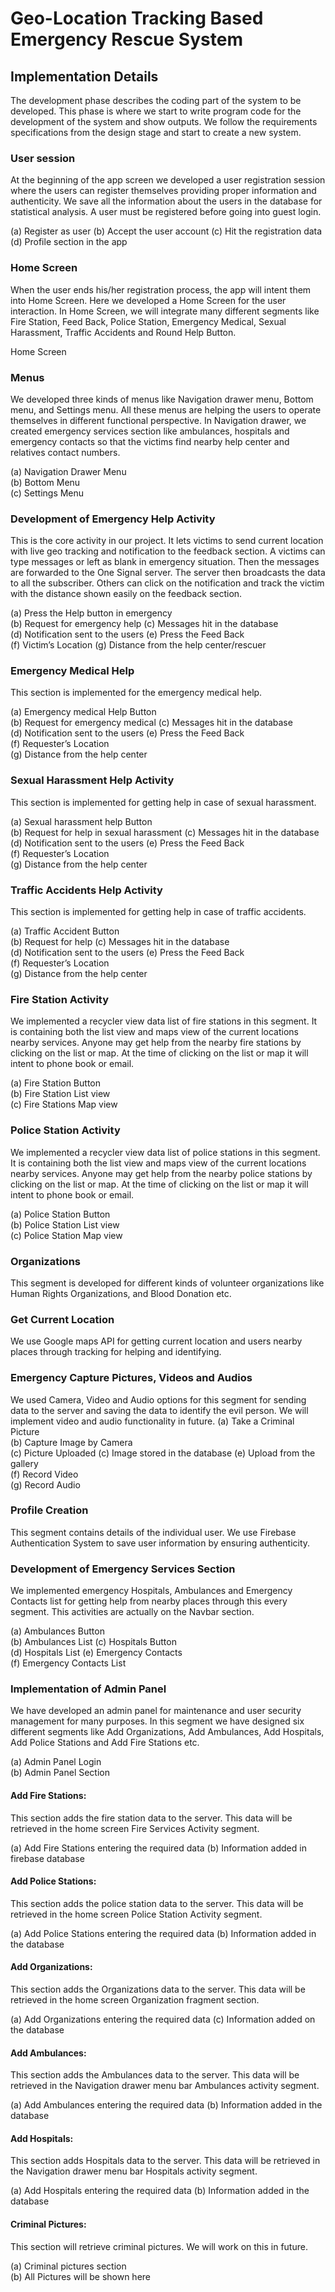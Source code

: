 # Geo-Location Tracking Based Emergency Rescue System
## Implementation Details
The development phase describes the coding part of the system to be developed. This phase is where we start to write program code for the development of the system and show outputs. We follow the requirements specifications from the design stage and start to create a new system. 

### User session 
At the beginning of the app screen we developed a user registration session where the users can register themselves providing proper information and authenticity. We save all the information about the users in the database for statistical analysis. A user must be registered before going into guest login.
  				
(a) Register as user
(b) Accept the user account
(c) Hit the registration data		                   
(d) Profile section in the app

### Home Screen
When the user ends his/her registration process, the app will intent them into Home Screen. Here we developed a Home Screen for the user interaction. In Home Screen, we will integrate many different segments like Fire Station, Feed Back, Police Station, Emergency Medical, Sexual Harassment, Traffic Accidents and Round Help Button.
 
Home Screen
### Menus
We developed three kinds of menus like Navigation drawer menu, Bottom menu, and Settings menu. All these menus are helping the users to operate themselves in different functional perspective. In Navigation drawer, we created emergency services section like ambulances, hospitals and emergency contacts so that the victims find nearby help center and relatives contact numbers. 

(a) Navigation Drawer Menu 		 
(b) Bottom Menu	                  
(c) Settings Menu

### Development of Emergency Help Activity
This is the core activity in our project. It lets victims to send current location with live geo tracking and notification to the feedback section. A victims can type messages or left as blank in emergency situation. Then the messages are forwarded to the One Signal server. The server then broadcasts the data to all the subscriber. Others can click on the notification and track the victim with the distance shown easily on the feedback section.
  				 
(a) Press the Help button in emergency 			               
(b) Request for emergency help
(c) Messages hit in the database 	                            
(d) Notification sent to the users
(e) Press the Feed Back	           
(f) Victim’s Location	(g) Distance from the help center/rescuer

### Emergency Medical Help
This section is implemented for the emergency medical help.

(a) Emergency medical Help Button 			             
(b) Request for emergency medical
(c) Messages hit in the database 		              
(d) Notification sent to the users
(e) Press the Feed Back	            
(f) Requester’s Location	          
(g) Distance from the help center

### Sexual Harassment Help Activity 
This section is implemented for getting help in case of sexual harassment.

(a) Sexual harassment help Button	                                          
(b) Request for help in sexual harassment
(c) Messages hit in the database 	                           
(d) Notification sent to the users
(e) Press the Feed Back	             
(f) Requester’s Location	          
(g) Distance from the help center

### Traffic Accidents Help Activity
This section is implemented for getting help in case of traffic accidents.

(a) Traffic Accident Button 		                                                           
(b) Request for help
(c) Messages hit in the database                                     
(d) Notification sent to the users
(e) Press the Feed Back	             
(f) Requester’s Location	          
(g) Distance from the help center

### Fire Station Activity
We implemented a recycler view data list of fire stations in this segment. It is containing both the list view and maps view of the current locations nearby services. Anyone may get help from the nearby fire stations by clicking on the list or map. At the time of clicking on the list or map it will intent to phone book or email.

(a) Fire Station Button 	           
(b) Fire Station List view 	             
(c) Fire Stations Map view

### Police Station Activity
We implemented a recycler view data list of police stations in this segment. It is containing both the list view and maps view of the current locations nearby services. Anyone may get help from the nearby police stations by clicking on the list or map. At the time of clicking on the list or map it will intent to phone book or email.

(a) Police Station Button 	          
(b) Police Station List view                
(c) Police Station Map view

### Organizations
This segment is developed for different kinds of volunteer organizations like Human Rights Organizations, and Blood Donation etc. 

### Get Current Location
We use Google maps API for getting current location and users nearby places through tracking for helping and identifying.
 
### Emergency Capture Pictures, Videos and Audios
We used Camera, Video and Audio options for this segment for sending data to the server and saving the data to identify the evil person. We will implement video and audio functionality in future.
(a) Take a Criminal Picture 	         
(b) Capture Image by Camera    	      
(c) Picture Uploaded
(c) Image stored in the database
(e) Upload from the gallery                     
(f) Record Video 	                      
(g) Record Audio

### Profile Creation 
This segment contains details of the individual user. We use Firebase Authentication System to save user information by ensuring authenticity.
 
### Development of Emergency Services Section
We implemented emergency Hospitals, Ambulances and Emergency Contacts list for getting help from nearby places through this every segment. This activities are actually on the Navbar section.

(a) Ambulances Button 				                              
(b) Ambulances List
(c) Hospitals Button 				                                
(d) Hospitals List 
(e) Emergency Contacts 			                                       
(f) Emergency Contacts List

### Implementation of Admin Panel
We have developed an admin panel for maintenance and user security management for many purposes. In this segment we have designed six different segments like Add Organizations, Add Ambulances, Add Hospitals, Add Police Stations and Add Fire Stations etc.
  					 
(a) Admin Panel Login 				 	             
(b) Admin Panel Section

#### Add Fire Stations: 
This section adds the fire station data to the server. This data will be retrieved in the home screen Fire Services Activity segment. 

(a) Add Fire Stations entering the required data
(b) Information added in firebase database

#### Add Police Stations: 
This section adds the police station data to the server. This data will be retrieved in the home screen Police Station Activity segment. 

(a) Add Police Stations entering the required data
(b) Information added in the database

#### Add Organizations: 
This section adds the Organizations data to the server. This data will be retrieved in the home screen Organization fragment section. 

(a) Add Organizations entering the required data
(c) Information added on the database

#### Add Ambulances: 
This section adds the Ambulances data to the server. This data will be retrieved in the Navigation drawer menu bar Ambulances activity segment. 

(a) Add Ambulances entering the required data
(b) Information added in the database

#### Add Hospitals: 
This section adds Hospitals data to the server. This data will be retrieved in the Navigation drawer menu bar Hospitals activity segment. 

(a) Add Hospitals entering the required data
(b) Information added in the database

#### Criminal Pictures: 
This section will retrieve criminal pictures. We will work on this in future. 

(a) Criminal pictures section			                                 
(b) All Pictures will be shown here


